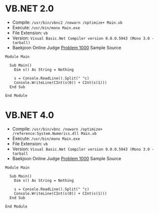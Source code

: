 # VB.NET 2.0

* Compile: `/usr/bin/vbnc2 /nowarn /optimize+ Main.vb`
* Execute: `/usr/bin/mono Main.exe`
* File Extension: `vb`
* Version: `Visual Basic.Net Compiler version 0.0.0.5943 (Mono 3.0 - tarball)`
* Baekjoon Online Judge [Problem 1000](https://www.acmicpc.net/problem/1000) Sample Source
````
Module Main
 
  Sub Main()
    Dim s() As String = Nothing
 
    s = Console.ReadLine().Split(" "c)
    Console.WriteLine(CInt(s(0)) + CInt(s(1)))
  End Sub
 
End Module
````


# VB.NET 4.0

* Compile: `/usr/bin/vbnc /nowarn /optimize+ /reference:System.Numerics.dll Main.vb`
* Execute: `/usr/bin/mono Main.exe`
* File Extension: `vb`
* Version: `Visual Basic.Net Compiler version 0.0.0.5943 (Mono 3.0 - tarball`
* Baekjoon Online Judge [Problem 1000](https://www.acmicpc.net/problem/1000) Sample Source
````
Module Main
 
  Sub Main()
    Dim s() As String = Nothing
 
    s = Console.ReadLine().Split(" "c)
    Console.WriteLine(CInt(s(0)) + CInt(s(1)))
  End Sub
 
End Module
````


